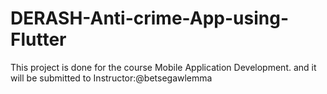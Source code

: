# DERASH-Anti-crime-App-using-Flutter
This project is done for the course Mobile Application Development. and it will be submitted to Instructor:@betsegawlemma
